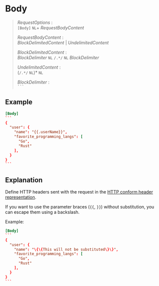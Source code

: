 # Body

> *RequestOptions* :  
> `[Body]` `NL`+ *RequestBodyContent*
>
> *RequestBodyContent* :  
> *BlockDelimitedContent* | *UndelimitedContent*
>
> *BlockDelimitedContent* :  
> *BlockDelimiter* `NL` `/.*/` `NL` *BlockDelimiter*
>
> *UndelimitedContent* :  
> (`/.*/` `NL`)* `NL`
>
> *BlockDelimiter* :  
> `` ``` ``

## Example

````toml
[Body]
```
{
  "user": {
    "name": "{{.userName}}",
    "favorite_programming_langs": [
      "Go",
      "Rust"
    ],
  }
}
```
````

## Explanation

Define HTTP headers sent with the request in the [HTTP conform header representation](https://developer.mozilla.org/en-US/docs/Web/HTTP/Messages#headers).

If you want to use the parameter braces (`{{`, `}}`) without substitution, you can escape them using a backslash.

Example:
````toml
[Body]
```
{
  "user": {
    "name": "\{\{This will not be substituted\}\}",
    "favorite_programming_langs": [
      "Go",
      "Rust"
    ],
  }
}
```
````
